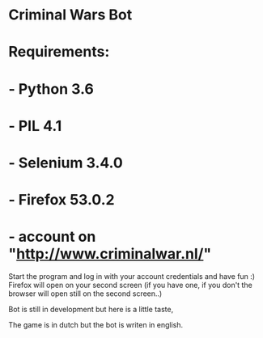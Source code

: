 # Criminal Wars Bot

# Requirements:
# - Python 3.6
# - PIL 4.1
# - Selenium 3.4.0
# - Firefox 53.0.2
# - account on "http://www.criminalwar.nl/"

Start the program and log in with your account credentials and have fun :)
Firefox will open on your second screen (if you have one, if you don't the browser will open still on the second screen..)

Bot is still in development but here is a little taste, 

The game is in dutch but the bot is writen in english.